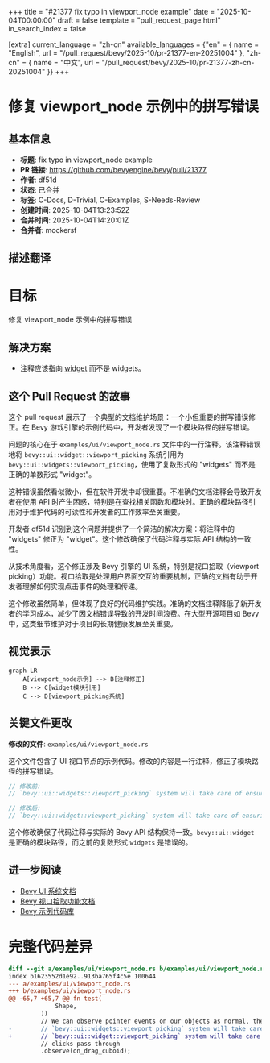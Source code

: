 +++
title = "#21377 fix typo in viewport_node example"
date = "2025-10-04T00:00:00"
draft = false
template = "pull_request_page.html"
in_search_index = false

[extra]
current_language = "zh-cn"
available_languages = {"en" = { name = "English", url = "/pull_request/bevy/2025-10/pr-21377-en-20251004" }, "zh-cn" = { name = "中文", url = "/pull_request/bevy/2025-10/pr-21377-zh-cn-20251004" }}
+++

# 修复 viewport_node 示例中的拼写错误

## 基本信息
- **标题**: fix typo in viewport_node example
- **PR 链接**: https://github.com/bevyengine/bevy/pull/21377
- **作者**: df51d
- **状态**: 已合并
- **标签**: C-Docs, D-Trivial, C-Examples, S-Needs-Review
- **创建时间**: 2025-10-04T13:23:52Z
- **合并时间**: 2025-10-04T14:20:01Z
- **合并者**: mockersf

## 描述翻译
# 目标
修复 viewport_node 示例中的拼写错误
## 解决方案
- 注释应该指向 [widget](https://docs.rs/bevy/latest/bevy/ui/widget/fn.viewport_picking.html) 而不是 widgets。

## 这个 Pull Request 的故事

这个 pull request 展示了一个典型的文档维护场景：一个小但重要的拼写错误修正。在 Bevy 游戏引擎的示例代码中，开发者发现了一个模块路径的拼写错误。

问题的核心在于 `examples/ui/viewport_node.rs` 文件中的一行注释。该注释错误地将 `bevy::ui::widget::viewport_picking` 系统引用为 `bevy::ui::widgets::viewport_picking`，使用了复数形式的 "widgets" 而不是正确的单数形式 "widget"。

这种错误虽然看似微小，但在软件开发中却很重要。不准确的文档注释会导致开发者在使用 API 时产生困惑，特别是在查找相关函数和模块时。正确的模块路径引用对于维护代码的可读性和开发者的工作效率至关重要。

开发者 df51d 识别到这个问题并提供了一个简洁的解决方案：将注释中的 "widgets" 修正为 "widget"。这个修改确保了代码注释与实际 API 结构的一致性。

从技术角度看，这个修正涉及 Bevy 引擎的 UI 系统，特别是视口拾取（viewport picking）功能。视口拾取是处理用户界面交互的重要机制，正确的文档有助于开发者理解如何实现点击事件的处理和传递。

这个修改虽然简单，但体现了良好的代码维护实践。准确的文档注释降低了新开发者的学习成本，减少了因文档错误导致的开发时间浪费。在大型开源项目如 Bevy 中，这类细节维护对于项目的长期健康发展至关重要。

## 视觉表示

```mermaid
graph LR
    A[viewport_node示例] --> B[注释修正]
    B --> C[widget模块引用]
    C --> D[viewport_picking系统]
```

## 关键文件更改

**修改的文件**: `examples/ui/viewport_node.rs`

这个文件包含了 UI 视口节点的示例代码。修改的内容是一行注释，修正了模块路径的拼写错误。

```rust
// 修改前:
// `bevy::ui::widgets::viewport_picking` system will take care of ensuring our viewport

// 修改后:
// `bevy::ui::widget::viewport_picking` system will take care of ensuring our viewport
```

这个修改确保了代码注释与实际的 Bevy API 结构保持一致。`bevy::ui::widget` 是正确的模块路径，而之前的复数形式 `widgets` 是错误的。

## 进一步阅读

- [Bevy UI 系统文档](https://docs.rs/bevy/latest/bevy/ui/index.html)
- [Bevy 视口拾取功能文档](https://docs.rs/bevy/latest/bevy/ui/widget/fn.viewport_picking.html)
- [Bevy 示例代码库](https://github.com/bevyengine/bevy/tree/main/examples)

# 完整代码差异
```diff
diff --git a/examples/ui/viewport_node.rs b/examples/ui/viewport_node.rs
index b1623552d1e92..913ba765f4c5e 100644
--- a/examples/ui/viewport_node.rs
+++ b/examples/ui/viewport_node.rs
@@ -65,7 +65,7 @@ fn test(
             Shape,
         ))
         // We can observe pointer events on our objects as normal, the
-        // `bevy::ui::widgets::viewport_picking` system will take care of ensuring our viewport
+        // `bevy::ui::widget::viewport_picking` system will take care of ensuring our viewport
         // clicks pass through
         .observe(on_drag_cuboid);
```